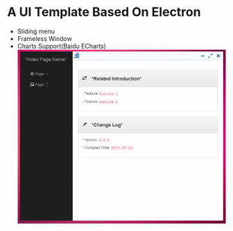 **A UI Template Based On Electron**
=====

- Sliding menu
- Frameless Window
- Charts Support(Baidu ECharts)
![demo](https://github.com/wax100628/electron-general-ui/blob/pure-ui-branch/demo.gif)

